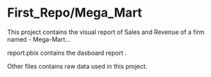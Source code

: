 # First_Repo/Mega_Mart

This project contains the visual report of Sales and Revenue of a firm named - Mega-Mart...

report.pbix contains the dasboard report .

Other files contains raw data used in this project.
